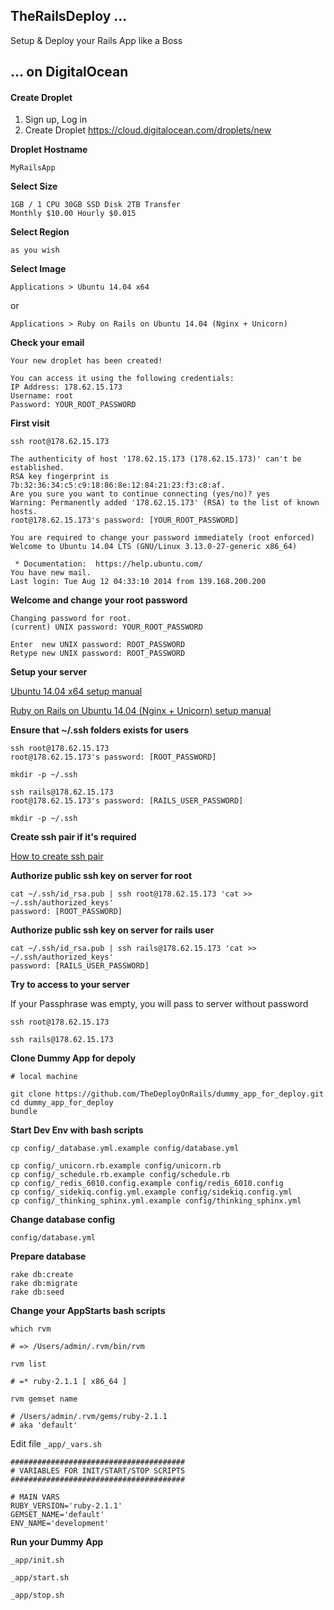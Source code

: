 ## TheRailsDeploy ...

Setup & Deploy your Rails App like a Boss

## ... on DigitalOcean

#### Create Droplet

1. Sign up, Log in
2. Create Droplet https://cloud.digitalocean.com/droplets/new

**Droplet Hostname**

```
MyRailsApp
```

**Select Size**

```
1GB / 1 CPU 30GB SSD Disk 2TB Transfer
Monthly $10.00 Hourly $0.015 
```

**Select Region**

```
as you wish
```

**Select Image**

```
Applications > Ubuntu 14.04 x64
```

or

```
Applications > Ruby on Rails on Ubuntu 14.04 (Nginx + Unicorn)
```

**Check your email**

```
Your new droplet has been created!

You can access it using the following credentials:
IP Address: 178.62.15.173
Username: root
Password: YOUR_ROOT_PASSWORD
```

**First visit**

```
ssh root@178.62.15.173
```

```
The authenticity of host '178.62.15.173 (178.62.15.173)' can't be established.
RSA key fingerprint is 7b:32:36:34:c5:c9:18:86:8e:12:84:21:23:f3:c8:af.
Are you sure you want to continue connecting (yes/no)? yes
Warning: Permanently added '178.62.15.173' (RSA) to the list of known hosts.
root@178.62.15.173's password: [YOUR_ROOT_PASSWORD]
```

```
You are required to change your password immediately (root enforced)
Welcome to Ubuntu 14.04 LTS (GNU/Linux 3.13.0-27-generic x86_64)

 * Documentation:  https://help.ubuntu.com/
You have new mail.
Last login: Tue Aug 12 04:33:10 2014 from 139.168.200.200
```

**Welcome and change your root password**

```
Changing password for root.
(current) UNIX password: YOUR_ROOT_PASSWORD

Enter  new UNIX password: ROOT_PASSWORD
Retype new UNIX password: ROOT_PASSWORD
```

**Setup your server**


[Ubuntu 14.04 x64 setup manual](https://github.com/the-teacher/TheRailsDeploy/blob/master/Ubuntu_14.04_x64.md)

[Ruby on Rails on Ubuntu 14.04 (Nginx + Unicorn) setup manual](https://github.com/the-teacher/TheRailsDeploy/blob/master/RoR_Nginx_Unicorn_14.04_x64.md)

**Ensure that ~/.ssh folders exists for users**

```
ssh root@178.62.15.173
root@178.62.15.173's password: [ROOT_PASSWORD]

mkdir -p ~/.ssh
```

```
ssh rails@178.62.15.173
root@178.62.15.173's password: [RAILS_USER_PASSWORD]

mkdir -p ~/.ssh
```

**Create ssh pair if it's required**

[How to create ssh pair](https://github.com/the-teacher/TheRailsDeploy/blob/master/how_to_create_shh_pair.md)


**Authorize public ssh key on server for root**

```
cat ~/.ssh/id_rsa.pub | ssh root@178.62.15.173 'cat >> ~/.ssh/authorized_keys'
password: [ROOT_PASSWORD]
```

**Authorize public ssh key on server for  rails user**

```
cat ~/.ssh/id_rsa.pub | ssh rails@178.62.15.173 'cat >> ~/.ssh/authorized_keys'
password: [RAILS_USER_PASSWORD]
```

**Try to access to your server**

If your Passphrase was empty, you will pass to server without password

```
ssh root@178.62.15.173
```

```
ssh rails@178.62.15.173
```

**Clone Dummy App for depoly**

```
# local machine

git clone https://github.com/TheDeployOnRails/dummy_app_for_deploy.git
cd dummy_app_for_deploy
bundle
```

**Start Dev Env with bash scripts**

```
cp config/_database.yml.example config/database.yml

cp config/_unicorn.rb.example config/unicorn.rb
cp config/_schedule.rb.example config/schedule.rb
cp config/_redis_6010.config.example config/redis_6010.config
cp config/_sidekiq.config.yml.example config/sidekiq.config.yml
cp config/_thinking_sphinx.yml.example config/thinking_sphinx.yml
```

**Change database config**

```
config/database.yml
```

**Prepare database**

```
rake db:create
rake db:migrate
rake db:seed
```

**Change your AppStarts bash scripts**

```
which rvm

# => /Users/admin/.rvm/bin/rvm
```

```
rvm list

# =* ruby-2.1.1 [ x86_64 ]
```

```
rvm gemset name

# /Users/admin/.rvm/gems/ruby-2.1.1
# aka 'default'
```

Edit file `_app/_vars.sh`

```
#######################################
# VARIABLES FOR INIT/START/STOP SCRIPTS
#######################################

# MAIN VARS
RUBY_VERSION='ruby-2.1.1'
GEMSET_NAME='default'
ENV_NAME='development'
```

**Run your Dummy App**

```
_app/init.sh

_app/start.sh

_app/stop.sh
```
